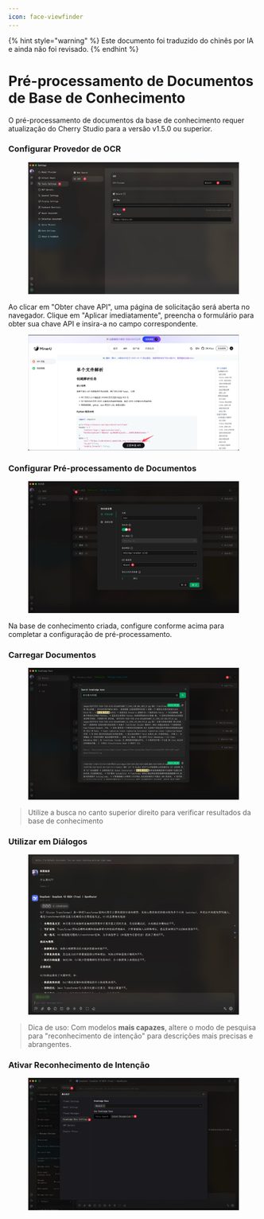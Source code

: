```yaml
---
icon: face-viewfinder
---
```


{% hint style="warning" %}
Este documento foi traduzido do chinês por IA e ainda não foi revisado.
{% endhint %}

# Pré-processamento de Documentos de Base de Conhecimento

O pré-processamento de documentos da base de conhecimento requer atualização do Cherry Studio para a versão v1.5.0 ou superior.

### Configurar Provedor de OCR

<figure><img src="../.gitbook/assets/CleanShot 2025-06-03 at 11.50.10@2x (1).jpg" alt=""><figcaption></figcaption></figure>

Ao clicar em "Obter chave API", uma página de solicitação será aberta no navegador. Clique em "Aplicar imediatamente", preencha o formulário para obter sua chave API e insira-a no campo correspondente.

<figure><img src="../.gitbook/assets/CleanShot 2025-06-03 at 11.51.55@2x.jpg" alt=""><figcaption></figcaption></figure>

### Configurar Pré-processamento de Documentos

<figure><img src="../.gitbook/assets/CleanShot 2025-06-03 at 20.01.03@2x.jpg" alt=""><figcaption></figcaption></figure>

Na base de conhecimento criada, configure conforme acima para completar a configuração de pré-processamento.

### Carregar Documentos

<figure><img src="../.gitbook/assets/CleanShot 2025-06-03 at 12.01.59@2x.jpg" alt=""><figcaption></figcaption></figure>

> Utilize a busca no canto superior direito para verificar resultados da base de conhecimento

### Utilizar em Diálogos

<figure><img src="../.gitbook/assets/CleanShot 2025-06-03 at 14.11.00@2x.jpg" alt=""><figcaption></figcaption></figure>

> Dica de uso: Com modelos **mais capazes**, altere o modo de pesquisa para "reconhecimento de intenção" para descrições mais precisas e abrangentes.

### Ativar Reconhecimento de Intenção

<figure><img src="../.gitbook/assets/CleanShot 2025-06-03 at 14.12.47@2x.jpg" alt=""><figcaption></figcaption></figure>